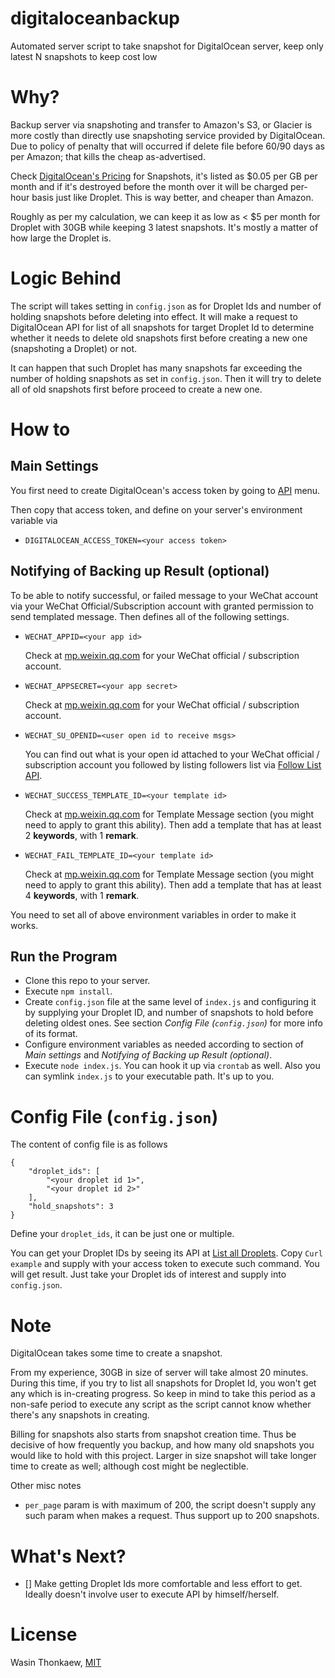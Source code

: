 # digitaloceanbackup
Automated server script to take snapshot for DigitalOcean server, keep only latest N snapshots to keep cost low

# Why?

Backup server via snapshoting and transfer to Amazon's S3, or Glacier is more costly than directly use snapshoting service provided by DigitalOcean. Due to policy of penalty that will occurred if delete file before 60/90 days as per Amazon; that kills the cheap as-advertised.

Check [DigitalOcean's Pricing](https://www.digitalocean.com/pricing/) for Snapshots, it's listed as $0.05 per GB per month and if it's destroyed before the month over it will be charged per-hour basis just like Droplet. This is way better, and cheaper than Amazon.

Roughly as per my calculation, we can keep it as low as < $5 per month for Droplet with 30GB while keeping 3 latest snapshots. It's mostly a matter of how large the Droplet is.

# Logic Behind

The script will takes setting in `config.json` as for Droplet Ids and number of holding snapshots before deleting into effect. It will make a request to DigitalOcean API for list of all snapshots for target Droplet Id to determine whether it needs to delete old snapshots first before creating a new one (snapshoting a Droplet) or not.

It can happen that such Droplet has many snapshots far exceeding the number of holding snapshots as set in `config.json`. Then it will try to delete all of old snapshots first before proceed to create a new one.

# How to

## Main Settings

You first need to create DigitalOcean's access token by going to [API](https://cloud.digitalocean.com/settings/api/) menu.

Then copy that access token, and define on your server's environment variable via

* `DIGITALOCEAN_ACCESS_TOKEN=<your access token>`

## Notifying of Backing up Result (optional)

To be able to notify successful, or failed message to your WeChat account via your WeChat Official/Subscription account with granted permission to send templated message. Then defines all of the following settings.

* `WECHAT_APPID=<your app id>`

	Check at [mp.weixin.qq.com](https://mp.weixin.qq.com) for your WeChat official / subscription account.

* `WECHAT_APPSECRET=<your app secret>`

	Check at [mp.weixin.qq.com](https://mp.weixin.qq.com) for your WeChat official / subscription account.

* `WECHAT_SU_OPENID=<user open id to receive msgs>`

	You can find out what is your open id attached to your WeChat official / subscription account you followed by listing followers list via [Follow List API](http://open.wechat.com/cgi-bin/newreadtemplate?t=overseas_open/docs/oa/user/follower-list#user_follower-list).

* `WECHAT_SUCCESS_TEMPLATE_ID=<your template id>`

	Check at [mp.weixin.qq.com](https://mp.weixin.qq.com) for Template Message section (you might need to apply to grant this ability). Then add a template that has at least 2 **keywords**, with 1 **remark**.

* `WECHAT_FAIL_TEMPLATE_ID=<your template id>`

	Check at [mp.weixin.qq.com](https://mp.weixin.qq.com) for Template Message section (you might need to apply to grant this ability). Then add a template that has at least 4 **keywords**, with 1 **remark**.

You need to set all of above environment variables in order to make it works.

## Run the Program

* Clone this repo to your server.
* Execute `npm install`.
* Create `config.json` file at the same level of `index.js` and configuring it by supplying your Droplet ID, and number of snapshots to hold before deleting oldest ones. See section _Config File (`config.json`)_ for more info of its format.
* Configure environment variables as needed according to section of _Main settings_ and _Notifying of Backing up Result (optional)_.
* Execute `node index.js`. You can hook it up via `crontab` as well. Also you can symlink `index.js` to your executable path. It's up to you.

# Config File (`config.json`)

The content of config file is as follows

```
{
	"droplet_ids": [
		"<your droplet id 1>",
		"<your droplet id 2>"
	],
	"hold_snapshots": 3
}
```

Define your `droplet_ids`, it can be just one or multiple.

You can get your Droplet IDs by seeing its API at [List all Droplets](https://developers.digitalocean.com/documentation/v2/#list-all-droplets). Copy `Curl example` and supply with your access token to execute such command. You will get result. Just take your Droplet ids of interest and supply into `config.json`.

# Note

DigitalOcean takes some time to create a snapshot.

From my experience, 30GB in size of server will take almost 20 minutes. During this time, if you try to list all snapshots for Droplet Id, you won't get any which is in-creating progress. So keep in mind to take this period as a non-safe period to execute any script as the script cannot know whether there's any snapshots in creating.

Billing for snapshots also starts from snapshot creation time. Thus be decisive of how frequently you backup, and how many old snapshots you would like to hold with this project. Larger in size snapshot will take longer time to create as well; although cost might be neglectible.

Other misc notes

* `per_page` param is with maximum of 200, the script doesn't supply any such param when makes a request. Thus support up to 200 snapshots.

# What's Next?

- [] Make getting Droplet Ids more comfortable and less effort to get. Ideally doesn't involve user to execute API by himself/herself.

# License

Wasin Thonkaew, [MIT](https://github.com/haxpor/digitaloceanbackup/blob/master/LICENSE)
